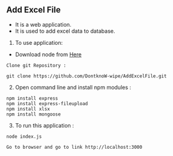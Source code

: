 ## Add Excel File

* It is a web application.
* It is used to add excel data to database.

1. To use application: 
* Download node from [Here](https://nodejs.org/en/)
```shell
Clone git Repository :

git clone https://github.com/DontknoW-wipe/AddExcelFile.git
```
2. Open command line and install npm modules : 
```shell
npm install express
npm install express-fileupload
npm install xlsx
npm install mongoose
```
3. To run this application :
```shell
node index.js
```
```shell
Go to browser and go to link http://localhost:3000
```
